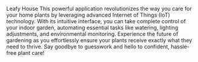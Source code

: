 Leafy House
This powerful application revolutionizes the way you care for your home plants by leveraging advanced Internet of Things (IoT) technology. With its intuitive interface, you can take complete control of your indoor garden, automating essential tasks like watering, lighting adjustments, and environmental monitoring. Experience the future of gardening as you effortlessly ensure your plants receive exactly what they need to thrive. Say goodbye to guesswork and hello to confident, hassle-free plant care!
